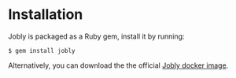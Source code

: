 # Installation

Jobly is packaged as a Ruby gem, install it by running:

```text
$ gem install jobly
```

Alternatively, you can download the the official [Jobly docker image](https://github.com/dannyben/docker-jobly).

